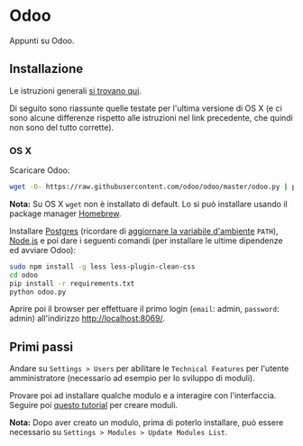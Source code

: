 # Odoo

Appunti su Odoo.

## Installazione

Le istruzioni generali
[si trovano qui](https://www.odoo.com/documentation/8.0/setup/install.html).

Di seguito sono riassunte quelle testate per l'ultima versione di OS X (e ci
sono alcune differenze rispetto alle istruzioni nel link precedente, che quindi
non sono del tutto corrette).

### OS X

Scaricare Odoo:

``` bash
wget -O- https://raw.githubusercontent.com/odoo/odoo/master/odoo.py | python
```

**Nota:** Su OS X `wget` non è installato di default. Lo si può installare
usando il package manager [Homebrew](http://brew.sh/).

Installare [Postgres](http://postgresapp.com/) (ricordare di [aggiornare la
variabile d'ambiente](http://postgresapp.com/documentation/cli-tools.html)
`PATH`), [Node.js](https://nodejs.org/en/) e poi dare i seguenti comandi (per
installare le ultime dipendenze ed avviare Odoo):

``` bash
sudo npm install -g less less-plugin-clean-css
cd odoo
pip install -r requirements.txt
python odoo.py
```

Aprire poi il browser per effettuare il primo login (`email`: admin, `password`:
admin) all'indirizzo [http://localhost:8069/](http://localhost:8069/).

## Primi passi

Andare su `Settings > Users` per abilitare le `Technical Features` per l'utente
amministratore (necessario ad esempio per lo sviluppo di moduli).

Provare poi ad installare qualche modulo e a interagire con l'interfaccia.
Seguire poi
[questo tutorial](https://www.odoo.com/documentation/8.0/howtos/backend.html)
per creare moduli.

**Nota:** Dopo aver creato un modulo, prima di poterlo installare, può essere
necessario su `Settings > Modules > Update Modules List`.

